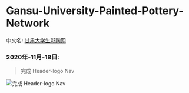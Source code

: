 # Gansu-University-Painted-Pottery-Network

中文名:  <a href="javascript:void(0)">甘肃大学生彩陶网</a>

###  2020年-11月-18日:

> 完成 Header-logo Nav

![完成 Header-logo Nav](https://img-blog.csdnimg.cn/20201119015723538.gif#pic_center)